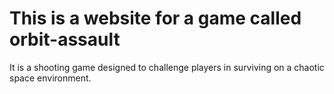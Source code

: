 # This is a website for a game called orbit-assault

It is a shooting game designed to challenge players in surviving on a chaotic space environment.
